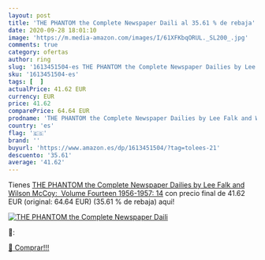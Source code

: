 ```yaml
---
layout: post
title: 'THE PHANTOM the Complete Newspaper Daili al 35.61 % de rebaja'
date: 2020-09-28 18:01:10
image: 'https://m.media-amazon.com/images/I/61XFKbqORUL._SL200_.jpg'
comments: true
category: ofertas
author: ring
slug: '1613451504-es THE PHANTOM the Complete Newspaper Dailies by Lee Falk and...'
sku: '1613451504-es'
tags: [  ]
actualPrice: 41.62 EUR
currency: EUR
price: 41.62
comparePrice: 64.64 EUR
prodname: 'THE PHANTOM the Complete Newspaper Dailies by Lee Falk and Wilson McCoy:  Volume Fourteen 1956-1957: 14'
country: 'es'
flag: '🇪🇸'
brand: ''
buyurl: 'https://www.amazon.es/dp/1613451504/?tag=tolees-21'
descuento: '35.61'
average: '41.62'
---
```


Tienes [THE PHANTOM the Complete Newspaper Dailies by Lee Falk and Wilson McCoy:  Volume Fourteen 1956-1957: 14](https://www.amazon.es/dp/1613451504/?tag=tolees-21) con precio final de  41.62 EUR (original: 64.64 EUR) (35.61 %  de rebaja) aqui!

[![THE PHANTOM the Complete Newspaper Daili](https://m.media-amazon.com/images/I/61XFKbqORUL._SL200_.jpg)](https://www.amazon.es/dp/1613451504/?tag=tolees-21)

🔎:


[🛒 Comprar!!!](https://www.amazon.es/dp/1613451504/?tag=tolees-21)
